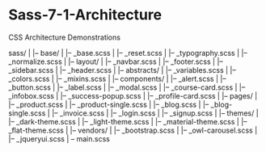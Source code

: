 # Sass-7-1-Architecture
CSS Architecture Demonstrations 

sass/
|
|– base/
|   |– _base.scss
|   |– _reset.scss
|   |– _typography.scss
|   |– _normalize.scss
|
|– layout/
|   |– _navbar.scss
|   |– _footer.scss
|   |– _sidebar.scss
|   |– _header.scss
|
|– abstracts/
|   |– _variables.scss
|   |– _colors.scss
|   |– _mixins.scss
|
|– components/
|   |– _alert.scss
|   |– _button.scss
|   |– _label.scss
|   |– _modal.scss
|   |– _course-card.scss
|   |– _infobox.scss
|   |– _success-popup.scss
|   |– _profile-card.scss
|
|– pages/
|   |– _product.scss
|   |– _product-single.scss
|   |– _blog.scss
|   |– _blog-single.scss
|   |– _invoice.scss
|   |– _login.scss
|   |– _signup.scss
|
|– themes/
|   |– _dark-theme.scss
|   |– _light-theme.scss
|   |– _material-theme.scss
|   |– _flat-theme.scss
|
|– vendors/
|   |– _bootstrap.scss
|   |– _owl-carousel.scss
|   |– _jqueryui.scss
|
 – main.scss
